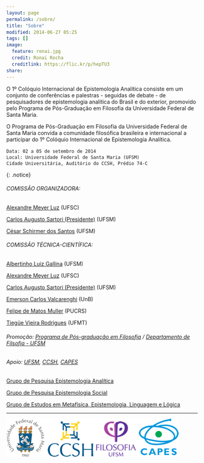 ```yaml
---
layout: page
permalink: /sobre/
title: "Sobre"
modified: 2014-06-27 05:25
tags: []
image:
  feature: ronai.jpg
  credit: Ronai Rocha
  creditlink: https://flic.kr/p/hepTU3
share: 
---
```


O 1º Colóquio Internacional de Epistemologia Analítica consiste em um conjunto de conferências e palestras - seguidas de debate - de pesquisadores de epistemologia analítica do Brasil e do exterior, promovido pelo Programa de Pós-Graduação em Filosofia da Universidade Federal de Santa Maria.	 	 

O Programa de Pós-Graduação em Filosofia da Universidade Federal de Santa Maria convida a comunidade filosófica brasileira e internacional a participar do 1º Colóquio Internacional de Epistemologia Analítica.

	Data: 02 a 05 de setembro de 2014	
	Local: Universidade Federal de Santa Maria (UFSM)
	Cidade Universitária, Auditório do CCSH, Prédio 74-C
{: .notice}

###### COMISSÃO ORGANIZADORA:

[Alexandre Meyer Luz](http://lattes.cnpq.br/0299421437669387) (UFSC)

[Carlos Augusto Sartori (Presidente)](http://lattes.cnpq.br/6830220445412069) (UFSM)

[César Schirmer dos Santos](http://lattes.cnpq.br/4518010795079534) (UFSM)


###### COMISSÃO TÉCNICA-CIENTÍFICA:

[Albertinho Luiz Gallina](http://lattes.cnpq.br/0750109262601371) (UFSM)

[Alexandre Meyer Luz](http://lattes.cnpq.br/0299421437669387) (UFSC)

[Carlos Augusto Sartori (Presidente)](http://lattes.cnpq.br/6830220445412069) (UFSM)

[Emerson Carlos Valcarenghi](http://lattes.cnpq.br/3816556371255616) (UnB)

[Felipe de Matos Muller](http://lattes.cnpq.br/4097781525514657) (PUCRS)

[Tiegüe Vieira Rodrigues](http://lattes.cnpq.br/4547029422865527) (UFMT)


###### Promoção: [Programa de Pós-graduação em Filosofia](http://w3.ufsm.br/ppgf/) / [Departamento de Filsofia - UFSM](http://w3.ufsm.br/filosofia/)

###### Apoio: [UFSM](http://site.ufsm.br), [CCSH](http://sites.multiweb.ufsm.br/ccsh/), [CAPES](http://www.capes.gov.br)

[Grupo de Pesquisa Epistemologia Analítica](http://plsql1.cnpq.br/buscaoperacional/detalhegrupo.jsp?grupo=0006701SX32QP8)

[Grupo de Pesquisa Epistemologia Social](http://plsql1.cnpq.br/buscaoperacional/detalhegrupo.jsp?grupo=0006701MV7GOXB)

[Grupo de Estudos em Metafísica, Epistemologia, Linguagem e Lógica](https://sites.google.com/site/metafisicaeepistemologia/)

***    

![Smaller icon](https://raw.githubusercontent.com/eventosfilosofiaufsm/coloquioepistemologia/gh-pages/images/logos.png)

<!-- <figure>
	<a href="https://raw.githubusercontent.com/eventosfilosofiaufsm/coloquioepistemologia/gh-pages/images/logos.png"><img src="https://raw.githubusercontent.com/eventosfilosofiaufsm/coloquioepistemologia/gh-pages/images/logos.png"></a>
</figure> -->